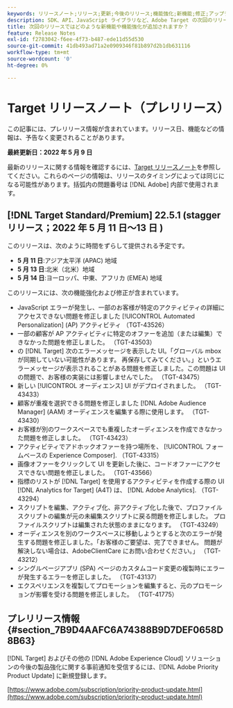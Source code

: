 ```yaml
---
keywords: リリースノート;リリース;更新;今後のリリース;機能強化;新機能;修正;アップデート;プレリリース
description: SDK、API、JavaScript ライブラリなど、Adobe Target の次回のリリースに含まれている新機能、機能強化および修正について説明します。
title: 次回のリリースではどのような新機能や機能強化が追加されますか？
feature: Release Notes
exl-id: f2783042-f6ee-4f73-b487-ede11d55d530
source-git-commit: 41db493ad71a2e0909346f81b897d2b1db631116
workflow-type: tm+mt
source-wordcount: '0'
ht-degree: 0%

---
```


# Target リリースノート（プレリリース）

この記事には、プレリリース情報が含まれています。リリース日、機能などの情報は、予告なく変更されることがあります。

**最終更新日：2022 年 5 月 9 日**

最新のリリースに関する情報を確認するには、[Target リリースノート](release-notes.md)を参照してください。これらのページの情報は、リリースのタイミングによっては同じになる可能性があります。括弧内の問題番号は [!DNL Adobe] 内部で使用されます。

## [!DNL Target Standard/Premium] 22.5.1 (stagger リリース；2022 年 5 月 11 日～13 日 )

このリリースは、次のように時間をずらして提供される予定です。

* **5 月 11 日**:アジア太平洋 (APAC) 地域
* **5 月 13 日**:北米（北米）地域
* **5 月 14 日**:ヨーロッパ、中東、アフリカ (EMEA) 地域

このリリースには、次の機能強化および修正が含まれています。

* JavaScript エラーが発生し、一部のお客様が特定のアクティビティの詳細にアクセスできない問題を修正しました [!UICONTROL Automated Personalization] (AP) アクティビティ （TGT-43526）
* 一部の顧客が AP アクティビティに特定のオファーを追加（または編集）できなかった問題を修正しました。 （TGT-43503）
* の [!DNL Target] 次のエラーメッセージを表示した UI。「グローバル mbox が同期していない可能性があります。 再保存してみてください。」というエラーメッセージが表示されることがある問題を修正しました。この問題は UI の問題で、お客様の実装には影響しませんでした。 （TGT-43475）
* 新しい [!UICONTROL オーディエンス] UI がデプロイされました。 （TGT-43433）
* 顧客が重複を選択できる問題を修正しました [!DNL Adobe Audience Manager] (AAM) オーディエンスを編集する際に使用します。 （TGT-43430）
* お客様が別のワークスペースでも重複したオーディエンスを作成できなかった問題を修正しました。 （TGT-43423）
* アクティビティでアドホックオファーを持つ場所を、 [!UICONTROL フォームベースの Experience Composer]. （TGT-43315）
* 画像オファーをクリックして UI を更新した後に、コードオファーにアクセスできない問題を修正しました。 （TGT-43566）
* 指標のリストが [!DNL Target] を使用するアクティビティを作成する際の UI [!DNL Analytics for Target] (A4T) は、 [!DNL Adobe Analytics]. （TGT-43294）
* スクリプトを編集、アクティブ化、非アクティブ化した後で、プロファイルスクリプトの編集が元の未編集スクリプトに戻る問題を修正しました。 プロファイルスクリプトは編集された状態のままになります。 （TGT-43249）
* オーディエンスを別のワークスペースに移動しようとすると次のエラーが発生する問題を修正しました。「お客様のご要望は、完了できません。 問題が解決しない場合は、AdobeClientCare にお問い合わせください。」 （TGT-43212）
* シングルページアプリ (SPA) ページのカスタムコード変更の複製時にエラーが発生するエラーを修正しました。 （TGT-43137）
* エクスペリエンスを複製してプロモーションを編集すると、元のプロモーションが影響を受ける問題を修正しました。 （TGT-41775）

## プレリリース情報 {#section_7B9D4AAFC6A74388B9D7DEF0658D8B63}

[!DNL Target] およびその他の [!DNL Adobe Experience Cloud] ソリューションの今後の製品強化に関する事前通知を受信するには、[!DNL Adobe Priority Product Update] に新規登録します。

[https://www.adobe.com/subscription/priority-product-update.html](https://www.adobe.com/subscription/priority-product-update.html)
